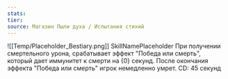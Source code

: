 ```yaml
---
stats: 
tier: 
source: Магазин Пыли духа / Испытания стихий
---
```

![[Temp/Placeholder_Bestiary.png]]
SkillNamePlaceholder
При получении смертельного урона, срабатывает эффект "Победа или смерть", который дает иммунитет к смерти на {0} секунд. После окончания эффекта "Победа или смерть" игрок немедленно умрет. CD: 45 секунд
